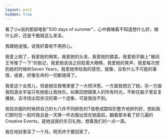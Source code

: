 ```yaml
---
layout: post
hidden: true
---
```

看了小x说的那部电影"500 days of summer"，心中拥堵着不知道想什么好，做什么好，还是干脆就这么发呆。

我跟她逞强，说我好着呢不用担心。

我爱上她了，我爱她的微笑，我爱她的头发，我爱她的膝盖，我爱她手腕上"被阎王爷推了一下"的胎记，我爱她说话之前眨着大眼睛，我爱她的笑声，我爱每次想到她的时候听Seven Years，我爱她带给我的感觉，就像，没有什么不可能的事情，或者，好像生命的一切都值得了。

我爱这个女孩儿，但是她往我嘴里塞了一大把洋葱。一方面我想忘了她，另一方面我知道全宇宙只有她能让我快乐。如果回想跟某人的所有时光，不断在脑子里反复播放，去寻找出现状况的第一个迹象，可是我找不到。

收拾衣服的时候把自己的七八件不同颜色的T恤卷成圆柱形整齐地排列好，想起我们那时在一起时我总是一天换一件衣服出现在她面前。翻着那本看了好几遍的Creative Events，是她送我的生日礼物，想着我们的一点一滴。

我在地狱里呆了一个月。明天终于要回家了。